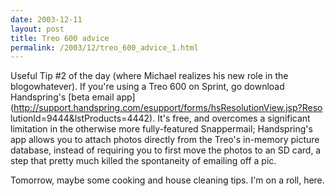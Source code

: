 ```yaml
---
date: 2003-12-11
layout: post
title: Treo 600 advice
permalink: /2003/12/treo_600_advice_1.html
---
```


Useful Tip #2 of the day (where Michael realizes his new role in the blogowhatever). If you're using a Treo 600 on Sprint, go download Handspring's [beta email app](http://support.handspring.com/esupport/forms/hsResolutionView.jsp?Reso lutionId=9444&lstProducts=4442). It's free, and overcomes a significant limitation in the otherwise more fully-featured Snappermail; Handspring's app allows you to attach photos directly from the Treo's in-memory picture database, instead of requiring you to first move the photos to an SD card, a step that pretty much killed the spontaneity of emailing off a pic.

Tomorrow, maybe some cooking and house cleaning tips. I'm on a roll, here.